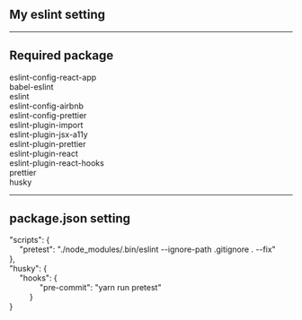## My eslint setting
- - -
## Required package
eslint-config-react-app  
babel-eslint  
eslint  
eslint-config-airbnb  
eslint-config-prettier  
eslint-plugin-import  
eslint-plugin-jsx-a11y  
eslint-plugin-prettier  
eslint-plugin-react  
eslint-plugin-react-hooks  
prettier  
husky  
- - -
## package.json setting
"scripts": {  
&emsp; "pretest": "./node_modules/.bin/eslint --ignore-path .gitignore . --fix"  
},  
"husky": {  
&emsp; "hooks": {  
&emsp; &emsp; &emsp; "pre-commit": "yarn run pretest"  
&emsp; &emsp; }  
}  
